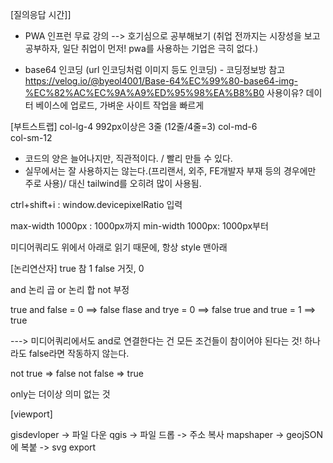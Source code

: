 [질의응답 시간]]
- PWA 인프런 무료 강의 --> 호기심으로 공부해보기 (취업 전까지는 시장성을 보고 공부하자, 일단 취업이 먼저! pwa를 사용하는 기업은 극히 없다.)

- base64 인코딩 (url 인코딩처럼 이미지 등도 인코딩) - 코딩정보방 참고
  https://velog.io/@byeol4001/Base-64%EC%99%80-base64-img-%EC%82%AC%EC%9A%A9%ED%95%98%EA%B8%B0
사용이유? 데이터 베이스에 업로드, 가벼운 사이트 작업을 빠르게



[부트스트랩]
col-lg-4  992px이상은 3줄 (12줄/4줄=3)
col-md-6  
col-sm-12 

* 코드의 양은 늘어나지만, 직관적이다. / 빨리 만들 수 있다.
* 실무에서는 잘 사용하지는 않는다.(프리랜서, 외주, FE개발자 부재 등의 경우에만 주로 사용)/ 대신 tailwind를 오히려 많이 사용됨.


ctrl+shift+i : window.devicepixelRatio 입력



max-width 1000px : 1000px까지
min-width 1000px: 1000px부터

미디어쿼리도 위에서 아래로 읽기 때문에, 항상 style 맨아래


[논리연산자]
true 참 1
false 거짓, 0

and 논리 곱
or 논리 합
not 부정

true and false = 0 ==> false
flase and trye = 0 ==> false
true and true = 1 ==> true

---> 미디어쿼리에서도 and로 연결한다는 건 모든 조건들이 참이어야 된다는 것! 하나라도 false라면 작동하지 않는다.

not true => false
not false => true

only는 더이상 의미 없는 것

[viewport]



gisdevloper -> 파일 다운
qgis -> 파일 드롭 -> 주소 복사
mapshaper -> geojSON에 복붙 -> svg export